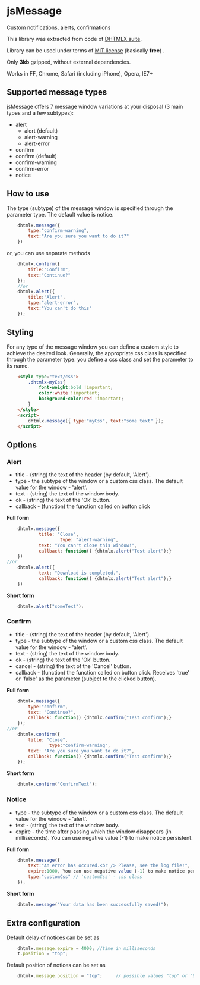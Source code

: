 jsMessage
=========

Custom notifications, alerts, confirmations

This library was extracted from code of [DHTMLX suite][dhtmlx].

Library can be used under terms of [MIT license][mit] (basically **free**) .

Only **3kb** gzipped, without external dependencies.

Works in FF, Chrome, Safari (including iPhone), Opera, IE7+

Supported message types
-----------------------

jsMessage offers 7 message window variations at your disposal (3 main types and a few subtypes):

- alert
  - alert (default)
  - alert-warning
  - alert-error
- confirm
 - confirm (default)
 - confirm-warning
 - confirm-error
- notice


How to use
-----------

The type (subtype) of the message window is specified through the parameter type. The default value is notice.

```javascript
	dhtmlx.message({ 
	    type:"confirm-warning", 
	    text:"Are you sure you want to do it?"
	})
```

or, you can use separate methods

```javascript
	dhtmlx.confirm({
	    title:"Confirm",
	    text:"Continue?"
	});
	//or
	dhtmlx.alert({
	    title:"Alert",
	    type:"alert-error",
	    text:"You can't do this"
	});
```

Styling
-------
For any type of the message window you can define a custom style to achieve the desired look. 
Generally, the appropriate css class is specified through the parameter type: you define a css class and set the parameter to its name.

```html
	<style type="text/css">
		.dhtmlx-myCss{
			font-weight:bold !important;
			color:white !important;
			background-color:red !important;
		}
	</style>
	<script>
		dhtmlx.message({ type:"myCss", text:"some text" });
	</script>
```

Options
---------

### Alert

- title - (string) the text of the header (by default, 'Alert').
- type - the subtype of the window or a custom css class. The default value for the window - 'alert'.
- text - (string) the text of the window body.
- ok - (string) the text of the 'Ok' button.
- callback - (function) the function called on button click

**Full form**

```javascript
	dhtmlx.message({
			title: "Close",
	                type: "alert-warning",
			text: "You can't close this window!",
			callback: function() {dhtmlx.alert("Test alert");}
	})
//or
	dhtmlx.alert({
			text: "Download is completed.",
			callback: function() {dhtmlx.alert("Test alert");}
	})
```

**Short form**

```javascript
	dhtmlx.alert("someText");
```

### Confirm

- title - (string) the text of the header (by default, 'Alert').
- type - the subtype of the window or a custom css class. The default value for the window - 'alert'.
- text - (string) the text of the window body.
- ok - (string) the text of the 'Ok' button.
- cancel - (string) the text of the 'Cancel' button.
- callback - (function) the function called on button click. Receives 'true' or 'false' as the parameter (subject to the clicked button).

**Full form**

```javascript
	dhtmlx.message({
		type:"confirm",
		text: "Continue?",
		callback: function() {dhtmlx.confirm("Test confirm");}
	});
//or
	dhtmlx.confirm({
		title: "Close",
	            type:"confirm-warning",
		text: "Are you sure you want to do it?",
		callback: function() {dhtmlx.confirm("Test confirm");}
	});
```

**Short form**

```javascript
	dhtmlx.confirm("ConfirmText");
```

### Notice

- type - the subtype of the window or a custom css class. The default value for the window - 'alert'.
- text - (string) the text of the window body.
- expire - the time after passing which the window disappears (in milliseconds). You can use negative value (-1) to make notice persistent. 

**Full form**

```javascript
	dhtmlx.message({
		text:"An error has occured.<br /> Please, see the log file!",
		expire:1000, You can use negative value (-1) to make notice persistent. 
		type:"customCss" // 'customCss' - css class
	});
```

**Short form**

```javascript
	dhtmlx.message("Your data has been successfully saved!");
```

Extra configuration
-------------------

Default delay of notices can be set as

```javascript
	dhtmlx.message.expire = 4000; //time in milliseconds
	t.position = "top";	
```

Default position of notices can be set as

```javascript
	dhtmlx.message.position = "top";	 // possible values "top" or "bottom"
```

[dhtmlx]: http://dhtmlx.com/docs/products/dhtmlxSuite/index.shtml?message
[mit]: http://en.wikipedia.org/wiki/MIT_License